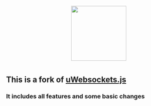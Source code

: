 <div align="center">

  [<img src="https://img.rjansen.de/rjweb/uws.png" style="padding-bottom:10px;" height="150">](https://www.npmjs.com/package/@rjweb/uws)

</div>

## This is a fork of [uWebsockets.js](https://github.com/uNetworking/uWebSockets.js)
### It includes all features and some basic changes
